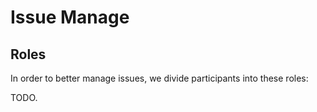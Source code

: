 # Issue Manage

## Roles

In order to better manage issues, we divide participants into these roles:

TODO.